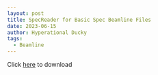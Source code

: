```yaml
---
layout: post
title: SpecReader for Basic Spec Beamline Files
date: 2023-06-15
author: Hyperational Ducky 
tags: 
  - Beamline
---
```


Click <a href="https://github.com/Dobrowod/SpecReader">here</a> to download
